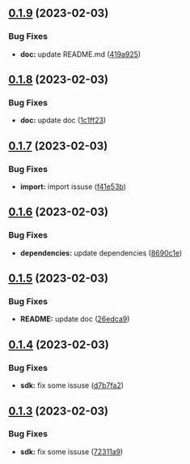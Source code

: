 ## [0.1.9](https://github.com/machinefi/w3bstream-wasm-ts-sdk/compare/v0.1.8...v0.1.9) (2023-02-03)


### Bug Fixes

* **doc:** update README.md ([419a925](https://github.com/machinefi/w3bstream-wasm-ts-sdk/commit/419a9258dcb9c2d639a44d7122a1d09160fd01d6))

## [0.1.8](https://github.com/machinefi/w3bstream-wasm-ts-sdk/compare/v0.1.7...v0.1.8) (2023-02-03)


### Bug Fixes

* **doc:** update doc ([1c1ff23](https://github.com/machinefi/w3bstream-wasm-ts-sdk/commit/1c1ff2342379c7b5b19f86ae25561deb4fb6370a))

## [0.1.7](https://github.com/machinefi/w3bstream-wasm-ts-sdk/compare/v0.1.6...v0.1.7) (2023-02-03)


### Bug Fixes

* **import:** import issuse ([f41e53b](https://github.com/machinefi/w3bstream-wasm-ts-sdk/commit/f41e53be8f687e07869b14ebe07fb4685ae624f7))

## [0.1.6](https://github.com/machinefi/w3bstream-wasm-ts-sdk/compare/v0.1.5...v0.1.6) (2023-02-03)


### Bug Fixes

* **dependencies:** update dependencies ([8690c1e](https://github.com/machinefi/w3bstream-wasm-ts-sdk/commit/8690c1e366ce58dc7852b2c29b0058b8ac4f34bd))

## [0.1.5](https://github.com/machinefi/w3bstream-wasm-ts-sdk/compare/v0.1.4...v0.1.5) (2023-02-03)


### Bug Fixes

* **README:** update doc ([26edca9](https://github.com/machinefi/w3bstream-wasm-ts-sdk/commit/26edca9776bd0c8088d6f2dd4c68acc7b4acc9fd))

## [0.1.4](https://github.com/machinefi/w3bstream-wasm-ts-sdk/compare/v0.1.3...v0.1.4) (2023-02-03)


### Bug Fixes

* **sdk:** fix some issuse ([d7b7fa2](https://github.com/machinefi/w3bstream-wasm-ts-sdk/commit/d7b7fa20dfa86c2818496cee0931ac887c142ab9))

## [0.1.3](https://github.com/machinefi/w3bstream-wasm-ts-sdk/compare/v0.1.2...v0.1.3) (2023-02-03)


### Bug Fixes

* **sdk:** fix some issuse ([72311a9](https://github.com/machinefi/w3bstream-wasm-ts-sdk/commit/72311a9bac82b16a8f0c806794a3cc059bc873b7))
